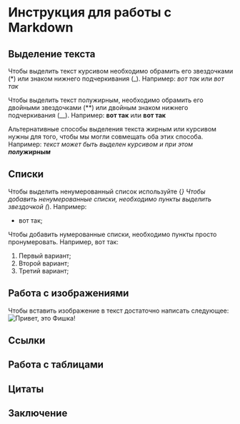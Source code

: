 # Инструкция для работы с Markdown

## Выделение текста

Чтобы выделить текст курсивом необходимо обрамить его звездочками (*) или знаком нижнего подчеркивания (_). Например: *вот так* или _вот так_

Чтобы выделить текст полужирным, необходимо обрамить его двойными звездочками (**) или двойным знаком нижнего подчеркивания (__). Например: **вот так** или __вот так__

Альтернативные способы выделения текста жирным или курсивом нужны для того, чтобы мы могли совмещать оба этих способа. Например: _текст может быть выделен курсивом и при этом **полужирным**_
## Списки
Чтобы выделить ненумерованный список используйте {*}
Чтобы добавить ненумерованные списки, необходимо пункты выделить звездочкой (*). Например:
* вот так;

Чтобы добавить нумерованные списки, необходимо пункты просто пронумеровать. Например, вот так:
1. Первый вариант;
2. Второй вариант;
3. Третий вариант;

## Работа с изображениями

Чтобы вставить изображение в текст достаточно написать следующее:
![Привет, это Фишка!](fishka.jpg)

## Ссылки

## Работа с таблицами

## Цитаты

## Заключение